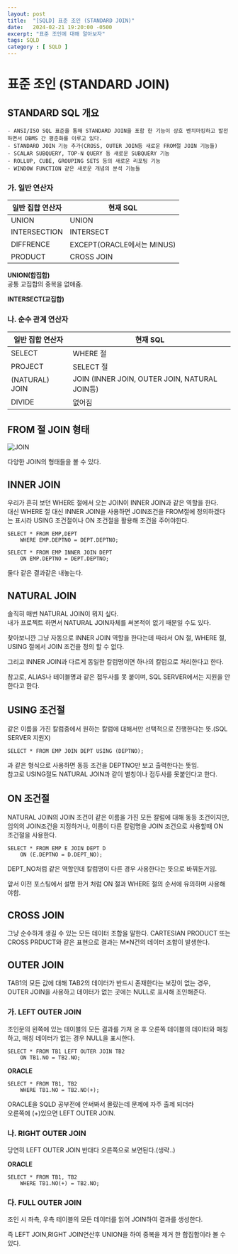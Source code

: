 ```yaml
---
layout: post
title:  "[SQLD] 표준 조인 (STANDARD JOIN)"
date:   2024-02-21 19:20:00 -0500
excerpt: "표준 조인에 대해 알아보자"
tags: SQLD
category : [ SQLD ]
---
```


# 표준 조인 (STANDARD JOIN)

## STANDARD SQL 개요
    - ANSI/ISO SQL 표준을 통해 STANDARD JOIN을 포함 한 기능이 상호 벤치마킹하고 발전하면서 DBMS 간 평준화를 이루고 있다.
    - STANDARD JOIN 기능 추가(CROSS, OUTER JOIN등 새로운 FROM절 JOIN 기능들)
    - SCALAR SUBQUERY, TOP-N QUERY 등 새로운 SUBQUERY 기능
    - ROLLUP, CUBE, GROUPING SETS 등의 새로운 리포팅 기능
    - WINDOW FUNCTION 같은 새로운 개념의 분석 기능들

### 가. 일반 연산자


|일반 집합 연산자|현재 SQL|
|---|---|
|UNION|UNION|
|INTERSECTION|INTERSECT|
|DIFFRENCE|EXCEPT(ORACLE에서는 MINUS)|
|PRODUCT|CROSS JOIN|


**UNION(합집합)**  
공통 교집합의 중복을 없애줌.

**INTERSECT(교집합)**

### 나. 순수 관계 연산자


|일반 집합 연산자|현재 SQL|
|---|---|
|SELECT|WHERE 절|
|PROJECT|SELECT 절|
|(NATURAL) JOIN|JOIN (INNER JOIN, OUTER JOIN, NATURAL JOIN등)|
|DIVIDE|없어짐|


## FROM 절 JOIN 형태

<img src="https://i.ibb.co/F5jFgrR/JOIN.png" alt="JOIN" border="0">

다양한 JOIN의 형태들을 볼 수 있다.

## INNER JOIN

우리가 흔히 보던 WHERE 절에서 오는 JOIN이 INNER JOIN과 같은 역할을 한다.  
대신 WHERE 절 대신 INNER JOIN을 사용하면 JOIN조건을 FROM절에 정의하겠다는 표시라 USING 조건절이나 ON 조건절을 활용해 조건을 주어야한다.  

```
SELECT * FROM EMP,DEPT  
    WHERE EMP.DEPTNO = DEPT.DEPTNO;
```

```
SELECT * FROM EMP INNER JOIN DEPT  
    ON EMP.DEPTNO = DEPT.DEPTNO;  
```
둘다 같은 결과같은 내놓는다.

## NATURAL JOIN

솔직히 매번 NATURAL JOIN이 뭐지 싶다.  
내가 프로젝트 하면서 NATURAL JOIN자체를 써본적이 없기 때문일 수도 있다.    

찾아보니깐 그냥 자동으로 INNER JOIN 역할을 한다는데 따라서 ON 절, WHERE 절, USING 절에서 JOIN 조건을 정의 할 수 없다.  

그리고 INNER JOIN과 다르게 동일한 칼럼명이면 하나의 칼럼으로 처리한다고 한다.  

참고로, ALIAS나 테이블명과 같은 접두사를 못 붙이며,
SQL SERVER에서는 지원을 안한다고 한다.

## USING 조건절

같은 이름을 가진 칼럼중에서 원하는 칼럼에 대해서만 선택적으로 진행한다는 뜻.(SQL SERVER 지원X)  

```
SELECT * FROM EMP JOIN DEPT USING (DEPTNO);
```

과 같은 형식으로 사용하면 동등 조건을 DEPTNO만 보고 출력한다는 뜻임.  
참고로 USING절도 NATURAL JOIN과 같이 별칭이나 접두사를 못붙인다고 한다.

## ON 조건절

NATURAL JOIN의 JOIN 조건이 같은 이름을 가진 모든 칼럼에 대해 동등 조건이지만, 임의의 JOIN조건을 지정하거나, 이름이 다른 칼럼명을 JOIN 조건으로 사용할때 ON 조건절을 사용한다.

```
SELECT * FROM EMP E JOIN DEPT D  
    ON (E.DEPTNO = D.DEPT_NO);
```

DEPT_NO처럼 같은 역할인데 칼럼명이 다른 경우 사용한다는 뜻으로 바꿔둔거임.  

앞서 이전 포스팅에서 설명 한거 처럼 ON 절과 WHERE 절의 순서에 유의하며 사용해야함.

## CROSS JOIN

그냥 순수하게 생길 수 있는 모든 데이터 조합을 말한다.
CARTESIAN PRODUCT 또는 CROSS PRDUCT와 같은 표현으로 결과는 M*N건의 데이터 조합이 발생한다.

## OUTER JOIN

TAB1의 모든 값에 대해 TAB2의 데이터가 반드시 존재한다는 보장이 없는 경우, OUTER JOIN을 사용하고 데이터가 없는 곳에는 NULL로 표시해 조인해준다.  


### 가. LEFT OUTER JOIN

조인문의 왼쪽에 있는 테이블의 모든 결과를 가져 온 후 오른쪽 테이블의 데이터와 매칭하고, 매칭 데이터가 없는 경우 NULL을 표시한다.  

```
SELECT * FROM TB1 LEFT OUTER JOIN TB2  
    ON TB1.NO = TB2.NO;
```

**ORACLE**

```
SELECT * FROM TB1, TB2  
    WHERE TB1.NO = TB2.NO(+);
```

ORACLE을 SQLD 공부전에 안써봐서 몰랐는데 문제에 자주 출제 되더라  
오른쪽에 (+)있으면 LEFT OUTER JOIN.


### 나. RIGHT OUTER JOIN

당연히 LEFT OUTER JOIN 반대다 오른쪽으로 보면된다.(생략..)

**ORACLE**

```
SELECT * FROM TB1, TB2  
    WHERE TB1.NO(+) = TB2.NO;
```

### 다. FULL OUTER JOIN

조인 시 좌측, 우측 테이블의 모든 데이터를 읽어 JOIN하여 결과를 생성한다. 

즉 LEFT JOIN,RIGHT JOIN연산후 UNION을 하여 중복을 제거 한 합집합이라 볼 수 있다.
